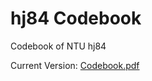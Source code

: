 # hj84 Codebook
Codebook of NTU hj84

Current Version: [Codebook.pdf](https://github.com/BrianLii/hj84/blob/codebook/codebook.pdf)